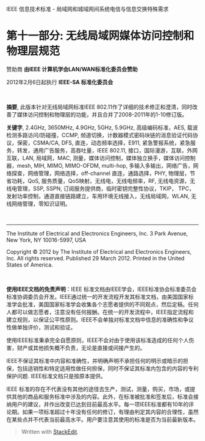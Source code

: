 
IEEE 信息技术标准 - 
局域网和城域网间系统电信与信息交换特殊需求

# 第十一部分: 无线局域网媒体访问控制和物理层规范

赞助商
**由IEEE 计算机学会LAN/WAN标准化委员会赞助**

2012年2月6日起执行
**IEEE-SA 标准化委员会**

&nbsp;
&nbsp;
&nbsp;
&nbsp;
&nbsp;
&nbsp;
&nbsp;
&nbsp;

**摘要**, 此版本针对无线局域网标准IEEE 802.11作了详细的技术修正和澄清，同时改善了媒体访问控制和物理层的功能，并且合并了2008-2011年的1-10修订版。

**关键字**, 2.4GHz, 3650MHz, 4.9GHz, 5GHz, 5.9GHz, 高级编码标准，AES, 载波检测多路访问/防碰撞，CCMP, 频道切换，计数器模式密码块链的消息验证代码协议，保密，CSMA/CA, DFS, 直连，动态频率选择，E911, 紧急警报系统，紧急服务，转发，通用广告服务，高吞吐量，IEEE 802.11, 接口，国际漫游，互联，外网互联，LAN, 局域网，MAC, 测量，媒体访问控制，媒体独立换手，媒体访问控制器，mesh, MIH, MIMO, MIMO-OFDM, multi-hop, 多输入多输出，网络广告，网络探查，网络管理，网络选择，off-channel 直连，通路选择，PHY, 物理层，节省功耗，QoS, 服务质量，QoS映射，无线电，无线电频率，RF, 无线电资源，无线电管理，SSP, SSPN, 订阅服务提供商，临时密钥完整性协议，TKIP， TPC， 发射功率控制，通道直接链路建立，车用环境无线接入，无线局域网，WLAN, 无线网络管理，零知识证明。

&nbsp;
&nbsp;
&nbsp;
&nbsp;
&nbsp;
&nbsp;
&nbsp;
&nbsp;

----
The Institute of Electrical and Electronics Engineers, Inc.
3 Park Avenue, New York, NY 10016-5997, USA  

Copyright © 2012 by The Institute of Electrical and Electronics Engineers, Inc.
All rights reserved. Published 29 March 2012. Printed in the United States of America.


&nbsp;
&nbsp;
&nbsp;
&nbsp;
&nbsp;

**使用IEEE文档的免责声明**：IEEE 标准文档由IEEE学会，IEEE标准协会标准委员会标准协调委员会开发。IEEE通过统一的开发流程开发其标准文档，由美国国家标准学会批准，美国国家标准学会收集各个志愿者提供的不同观点，然后定稿。任何人都可以做志愿者，注意没有任何报酬。在统一的开发流程中，IEEE指定流程和建立规则，以保证公平性原则。IEEE不会单独对标准文档中信息的准确性和争议性做单独评价，测试和验证。

使用IEEE标准秉承完全自愿原则，IEEE不会对由于使用该标准造成的任何个人伤害，财产或其他损失概不负责，无论是直接或间接产生的。

IEEE不保证其标准中内容和准确性，并明确声明不承担任何的明示或暗示的担保，包括适销性和特定适用性做任何担保，同时不保证其标准内包含的内容的专利保护问题. IEEE标准文档只是按原本提供。

IEEE 标准的存在不代表没有其他的途径去生产，测试，测量，购买，市场，或提供其他的商品和服务标准中涉及的内容。此外，在标准被批准和签发后，标准会接纳用户的建议，并作出改变已达到目前最高水平。每一项IEEE标准都有10年的评论期。如果一项标准超过十年没有任何的修订，有理由判定其内容的合理性，虽然在某些点并不代表当前最高水平。用户要注意其使用的标准是否为当前最新版本。

> Written with [StackEdit](https://stackedit.io/).